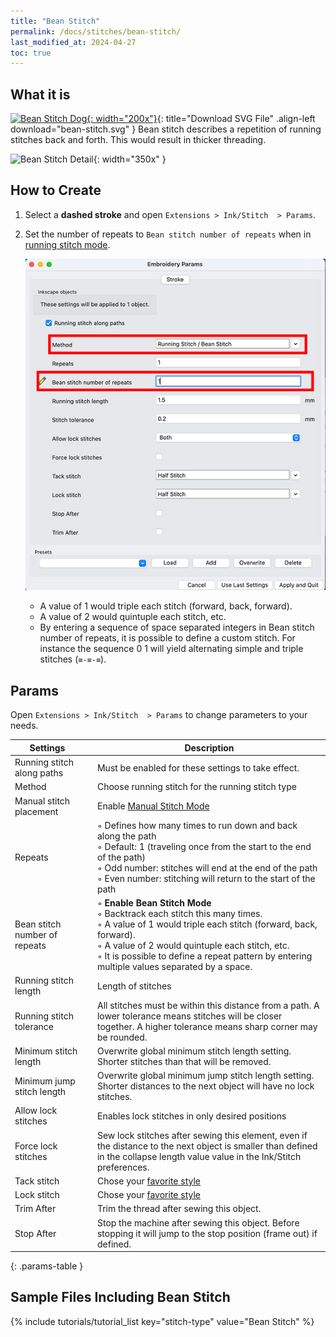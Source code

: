 ```yaml
---
title: "Bean Stitch"
permalink: /docs/stitches/bean-stitch/
last_modified_at: 2024-04-27
toc: true
---
```

## What it is

[![Bean Stitch Dog](/assets/images/docs/bean-stitch-example.jpg){: width="200x"}](/assets/images/docs/bean-stitch.svg){: title="Download SVG File" .align-left download="bean-stitch.svg" }
Bean stitch describes a repetition of running stitches back and forth. This would result in thicker threading.

![Bean Stitch Detail](/assets/images/docs/bean-stitch-detail.jpg){: width="350x" }

## How to Create

1. Select a **dashed stroke** and open `Extensions > Ink/Stitch  > Params`.

2. Set the number of repeats to `Bean stitch number of repeats` when in [running stitch mode](/docs/stitches/running-stitch).

   ![Bean Stitch Params](/assets/images/docs/en/params-bean-stitch.jpg)

   * A value of 1 would triple each stitch (forward, back, forward).
   * A value of 2 would quintuple each stitch, etc.
   * By entering a sequence of space separated integers in Bean stitch number of repeats, it is possible to define a custom stitch. For instance the sequence 0 1 will yield alternating simple and triple stitches (`≡-≡-≡`).

## Params

Open `Extensions > Ink/Stitch  > Params` to change parameters to your needs.

Settings||Description
---|--|---
Running stitch along paths    ||Must be enabled for these settings to take effect.
Method                        ||Choose running stitch for the running stitch type
Manual stitch placement       ||Enable [Manual Stitch Mode](/docs/stitches/manual-stitch/)
Repeats                       ||◦ Defines how many times to run down and back along the path<br />◦ Default: 1 (traveling once from the start to the end of the path)<br />◦ Odd number: stitches will end at the end of the path<br />◦ Even number: stitching will return to the start of the path
Bean stitch number of repeats ||◦ **Enable Bean Stitch Mode**<br>◦ Backtrack each stitch this many times.<br>◦ A value of 1 would triple each stitch (forward, back, forward).<br>◦ A value of 2 would quintuple each stitch, etc.<br>◦ It is possible to define a repeat pattern by entering multiple values separated by a space.
Running stitch length         ||Length of stitches
Running stitch tolerance      ||All stitches must be within this distance from a path. A lower tolerance means stitches will be closer together. A higher tolerance means sharp corner may be rounded.
Minimum stitch length         ||Overwrite global minimum stitch length setting. Shorter stitches than that will be removed.
Minimum  jump stitch  length             ||Overwrite global minimum jump stitch length setting. Shorter distances to the next object will have no lock stitches.
Allow lock stitches           ||Enables lock stitches in only desired positions
Force lock stitches           ||Sew lock stitches after sewing this element, even if the distance to the next object is smaller than defined in the collapse length value value in the Ink/Stitch preferences.
Tack stitch                 ||Chose your [favorite style](/docs/stitches/lock-stitches/)
Lock stitch                  ||Chose your [favorite style](/docs/stitches/lock-stitches/)
Trim After                    ||Trim the thread after sewing this object.
Stop After                    ||Stop the machine after sewing this object. Before stopping it will jump to the stop position (frame out) if defined.
{: .params-table }

## Sample Files Including Bean Stitch

{% include tutorials/tutorial_list key="stitch-type" value="Bean Stitch" %}
